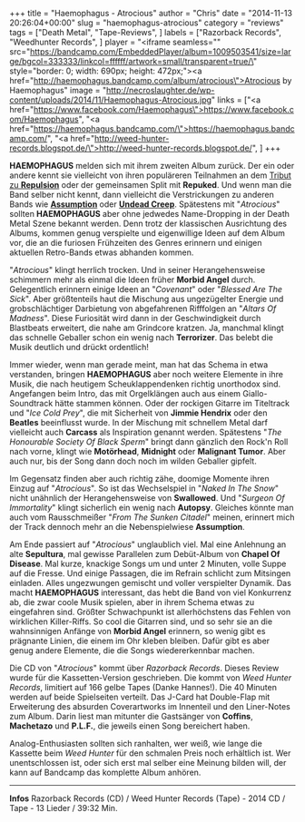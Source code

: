 +++
title = "Haemophagus - Atrocious"
author = "Chris"
date = "2014-11-13 20:26:04+00:00"
slug = "haemophagus-atrocious"
category = "reviews"
tags = ["Death Metal", "Tape-Reviews", ]
labels = ["Razorback Records", "Weedhunter Records", ]
player = "<iframe seamless=\"\" src=\"https://bandcamp.com/EmbeddedPlayer/album=1009503541/size=large/bgcol=333333/linkcol=ffffff/artwork=small/transparent=true/\" style=\"border: 0; width: 690px; height: 472px;\"><a href=\"http://haemophagus.bandcamp.com/album/atrocious\">Atrocious by Haemophagus</a></iframe>"
image = "http://necroslaughter.de/wp-content/uploads/2014/11/Haemophagus-Atrocious.jpg"
links = ["<a href=\"https://www.facebook.com/Haemophagus\">https://www.facebook.com/Haemophagus</a>", "<a href=\"https://haemophagus.bandcamp.com/\">https://haemophagus.bandcamp.com/</a>", "<a href=\"http://weed-hunter-records.blogspot.de/\">http://weed-hunter-records.blogspot.de/</a>", ]
+++

**HAEMOPHAGUS** melden sich mit ihrem zweiten Album zurück. Der ein oder andere kennt sie vielleicht von ihren populäreren Teilnahmen an dem <a href="http://necroslaughter.de/2010/06/va-a-tribute-to-repulsion/" title="VA – A Tribute To Repulsion">Tribut zu **Repulsion**</a> oder der gemeinsamen Split mit **Repuked**. Und wenn man die Band selber nicht kennt, dann vielleicht die Verstrickungen zu anderen Bands wie <a href="http://necroslaughter.de/2012/11/assumption-mosaic-of-the-distant-dominion/" title="Assumption – Mosaic Of The Distant Dominion">**Assumption**</a> oder <a href="http://necroslaughter.de/2011/08/undead-creep-the-ever-burning-torch/" title="Undead Creep – The Ever-Burning Torch">**Undead Creep**</a>. Spätestens mit "_Atrocious_" sollten **HAEMOPHAGUS** aber ohne jedwedes Name-Dropping in der Death Metal Szene bekannt werden. Denn trotz der klassischen Ausrichtung des Albums, kommen genug verspielte und eigenwillige Ideen auf dem Album vor, die an die furiosen Frühzeiten des Genres erinnern und einigen aktuellen Retro-Bands etwas abhanden kommen.

"_Atrocious_" klingt herrlich trocken. Und in seiner Herangehensweise schimmern mehr als einmal die Ideen früher **Morbid Angel** durch. Gelegentlich erinnern einige Ideen an "_Covenant_" oder "_Blessed Are The Sick_". Aber größtenteils haut die Mischung aus ungezügelter Energie und grobschlächtiger Darbietung von abgefahrenen Rifffolgen an "_Altars Of Madness_". Diese Furiosität wird dann in der Geschwindigkeit durch Blastbeats erweitert, die nahe am Grindcore kratzen. Ja, manchmal klingt das schnelle Geballer schon ein wenig nach **Terrorizer**. Das belebt die Musik deutlich und drückt ordentlich!

Immer wieder, wenn man gerade meint, man hat das Schema in etwa verstanden, bringen **HAEMOPHAGUS** aber noch weitere Elemente in ihre Musik, die nach heutigem Scheuklappendenken richtig unorthodox sind. Angefangen beim Intro, das mit Orgelklängen auch aus einem Giallo-Soundtrack hätte stammen können. Oder der rockigen Gitarre im Titeltrack und "_Ice Cold Prey_", die mit Sicherheit von **Jimmie Hendrix** oder den **Beatles** beeinflusst wurde. In der Mischung mit schnellem Metal darf vielleicht auch **Carcass** als Inspiration genannt werden. Spätestens "_The Honourable Society Of Black Sperm_" bringt dann gänzlich den Rock'n Roll nach vorne, klingt wie **Motörhead**, **Midnight** oder **Malignant Tumor**. Aber auch nur, bis der Song dann doch noch im wilden Geballer gipfelt.

Im Gegensatz finden aber auch richtig zähe, doomige Momente ihren Einzug auf "_Atrocious_". So ist das Wechselspiel in "_Naked In The Snow_" nicht unähnlich der Herangehensweise von **Swallowed**. Und "_Surgeon Of Immortality_" klingt sicherlich ein wenig nach **Autopsy**. Gleiches könnte man auch vom Rausschmeißer "_From The Sunken Citadel_" meinen, erinnert mich der Track dennoch mehr an die Nebenspielwiese **Assumption**.

Am Ende passiert auf "_Atrocious_" unglaublich viel. Mal eine Anlehnung an alte **Sepultura**, mal gewisse Parallelen zum Debüt-Album von **Chapel Of Disease**. Mal kurze, knackige Songs um und unter 2 Minuten, volle Suppe auf die Fresse. Und einige Passagen, die im Refrain schlicht zum Mitsingen einladen. Alles ungezwungen gemischt und voller verspielter Dynamik. Das macht **HAEMOPHAGUS** interessant, das hebt die Band von viel Konkurrenz ab, die zwar coole Musik spielen, aber in ihrem Schema etwas zu eingefahren sind. Größter Schwachpunkt ist allerhöchstens das Fehlen von wirklichen Killer-Riffs. So cool die Gitarren sind, und so sehr sie an die wahnsinnigen Anfänge von **Morbid Angel** erinnern, so wenig gibt es prägnante Linien, die einem im Ohr kleben bleiben. Dafür gibt es aber genug andere Elemente, die die Songs wiedererkennbar machen.

Die CD von "_Atrocious_" kommt über _Razorback Records_. Dieses Review wurde für die Kassetten-Version geschrieben. Die kommt von _Weed Hunter Records_, limitiert auf 166 gelbe Tapes (Danke Hannes!). Die 40 Minuten werden auf beide Spielseiten verteilt. Das J-Card hat Double-Flap mit Erweiterung des absurden Coverartworks im Innenteil und den Liner-Notes zum Album. Darin liest man mitunter die Gastsänger von **Coffins**, **Machetazo** und **P.L.F.**, die jeweils einen Song bereichert haben.

Analog-Enthusiasten sollten sich ranhalten, wer weiß, wie lange die Kassette beim _Weed Hunter_ für den schmalen Preis noch erhältlich ist. Wer unentschlossen ist, oder sich erst mal selber eine Meinung bilden will, der kann auf Bandcamp das komplette Album anhören.




---
**Infos**
Razorback Records (CD) / Weed Hunter Records (Tape) - 2014
CD / Tape - 13 Lieder / 39:32 Min.
